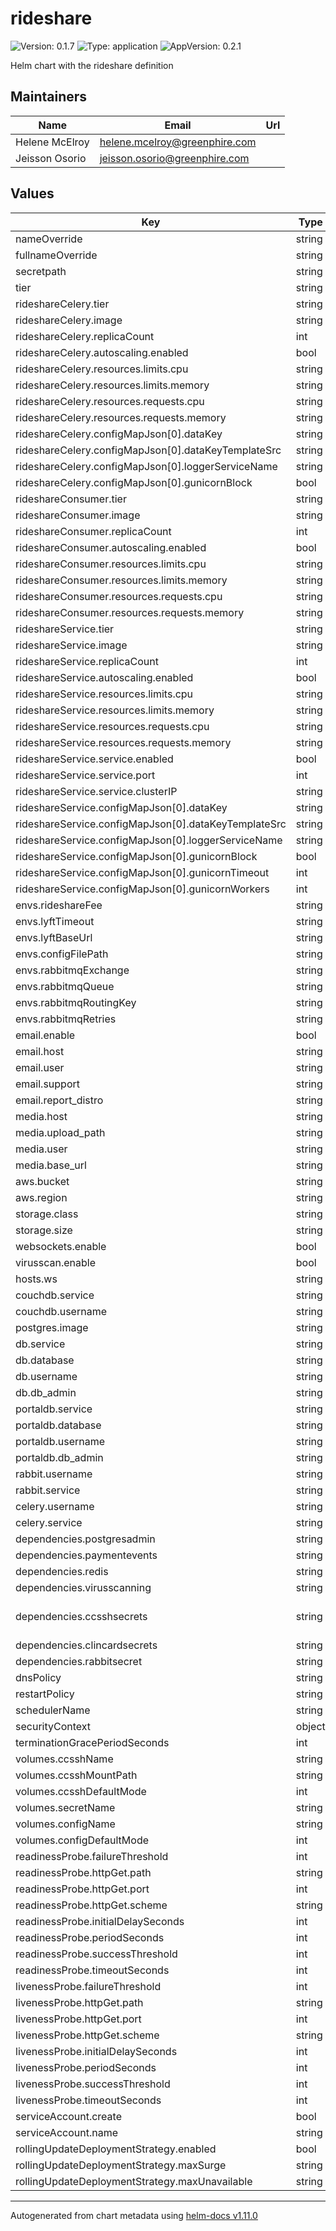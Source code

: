 # rideshare

![Version: 0.1.7](https://img.shields.io/badge/Version-0.1.7-informational?style=flat-square) ![Type: application](https://img.shields.io/badge/Type-application-informational?style=flat-square) ![AppVersion: 0.2.1](https://img.shields.io/badge/AppVersion-0.2.1-informational?style=flat-square)

Helm chart with the rideshare definition

## Maintainers

| Name | Email | Url |
| ---- | ------ | --- |
| Helene McElroy | <helene.mcelroy@greenphire.com> |  |
| Jeisson Osorio | <jeisson.osorio@greenphire.com> |  |

## Values

| Key | Type | Default | Description |
|-----|------|---------|-------------|
| nameOverride | string | `"rideshare"` |  |
| fullnameOverride | string | `"rideshare"` |  |
| secretpath | string | `"lower"` |  |
| tier | string | `"travel"` |  |
| rideshareCelery.tier | string | `"backend"` |  |
| rideshareCelery.image | string | `"160116585046.dkr.ecr.us-east-1.amazonaws.com/clincard/rideshare-celery:2.7.0"` |  |
| rideshareCelery.replicaCount | int | `2` |  |
| rideshareCelery.autoscaling.enabled | bool | `false` |  |
| rideshareCelery.resources.limits.cpu | string | `"500m"` |  |
| rideshareCelery.resources.limits.memory | string | `"2Gi"` |  |
| rideshareCelery.resources.requests.cpu | string | `"50m"` |  |
| rideshareCelery.resources.requests.memory | string | `"256Mi"` |  |
| rideshareCelery.configMapJson[0].dataKey | string | `"config.json"` |  |
| rideshareCelery.configMapJson[0].dataKeyTemplateSrc | string | `"/_configmap.json.tpl"` |  |
| rideshareCelery.configMapJson[0].loggerServiceName | string | `"rideshare-celery"` |  |
| rideshareCelery.configMapJson[0].gunicornBlock | bool | `false` |  |
| rideshareConsumer.tier | string | `"consumer"` |  |
| rideshareConsumer.image | string | `"160116585046.dkr.ecr.us-east-1.amazonaws.com/clincard/rideshare-consumer:2.7.0"` |  |
| rideshareConsumer.replicaCount | int | `2` |  |
| rideshareConsumer.autoscaling.enabled | bool | `false` |  |
| rideshareConsumer.resources.limits.cpu | string | `"500m"` |  |
| rideshareConsumer.resources.limits.memory | string | `"250Mi"` |  |
| rideshareConsumer.resources.requests.cpu | string | `"100m"` |  |
| rideshareConsumer.resources.requests.memory | string | `"75Mi"` |  |
| rideshareService.tier | string | `"api"` |  |
| rideshareService.image | string | `"160116585046.dkr.ecr.us-east-1.amazonaws.com/clincard/rideshare-service:2.7.0"` |  |
| rideshareService.replicaCount | int | `2` |  |
| rideshareService.autoscaling.enabled | bool | `false` |  |
| rideshareService.resources.limits.cpu | string | `"500m"` |  |
| rideshareService.resources.limits.memory | string | `"1Gi"` |  |
| rideshareService.resources.requests.cpu | string | `"100m"` |  |
| rideshareService.resources.requests.memory | string | `"250Mi"` |  |
| rideshareService.service.enabled | bool | `true` |  |
| rideshareService.service.port | int | `8080` |  |
| rideshareService.service.clusterIP | string | `"None"` |  |
| rideshareService.configMapJson[0].dataKey | string | `"config.json"` |  |
| rideshareService.configMapJson[0].dataKeyTemplateSrc | string | `"/_configmap.json.tpl"` |  |
| rideshareService.configMapJson[0].loggerServiceName | string | `"ridesharesvc"` |  |
| rideshareService.configMapJson[0].gunicornBlock | bool | `true` |  |
| rideshareService.configMapJson[0].gunicornTimeout | int | `60` |  |
| rideshareService.configMapJson[0].gunicornWorkers | int | `4` |  |
| envs.rideshareFee | string | `"6.0"` |  |
| envs.lyftTimeout | string | `"20"` |  |
| envs.lyftBaseUrl | string | `"https://api-sandbox.lyft.net"` |  |
| envs.configFilePath | string | `"/config/config.json"` |  |
| envs.rabbitmqExchange | string | `"payments"` |  |
| envs.rabbitmqQueue | string | `"rideshare_payments"` |  |
| envs.rabbitmqRoutingKey | string | `"payments.*"` |  |
| envs.rabbitmqRetries | string | `"0"` |  |
| email.enable | bool | `false` |  |
| email.host | string | `"smtp.sendgrid.net"` |  |
| email.user | string | `"shawn.milochik@greenphire.com"` |  |
| email.support | string | `"clincard@greenphire.com"` |  |
| email.report_distro | string | `"accounting@greenphire.com,mason.romano@greenphire.com,greg.ruane@greenphire.com"` |  |
| media.host | string | `"ccdevmedia01.corp.greenphire.net"` |  |
| media.upload_path | string | `"/home/media/greenphire_media/reports/"` |  |
| media.user | string | `"media"` |  |
| media.base_url | string | `"https://ccdevmedia01.corp.greenphire.net:8443/reports"` |  |
| aws.bucket | string | `"cc-sqa-default"` |  |
| aws.region | string | `"us-east-1"` |  |
| storage.class | string | `"standard"` |  |
| storage.size | string | `"8Gi"` |  |
| websockets.enable | bool | `true` |  |
| virusscan.enable | bool | `false` |  |
| hosts.ws | string | `"ws.clincard.com"` |  |
| couchdb.service | string | `"couchdb-ha-svc-couchdb"` |  |
| couchdb.username | string | `"admin"` |  |
| postgres.image | string | `"bitnami/postgresql:11.6.0-debian-9-r0"` |  |
| db.service | string | `"microservicedb-postgres"` |  |
| db.database | string | `"rideshare"` |  |
| db.username | string | `"rideshare"` |  |
| db.db_admin | string | `"clincard"` |  |
| portaldb.service | string | `"portaldb-postgres"` |  |
| portaldb.database | string | `"ccportaldatabase"` |  |
| portaldb.username | string | `"rideshare"` |  |
| portaldb.db_admin | string | `"clincard"` |  |
| rabbit.username | string | `"payments"` |  |
| rabbit.service | string | `"rabbit-rabbitmq-ha"` |  |
| celery.username | string | `"celery"` |  |
| celery.service | string | `"rabbit-rabbitmq-ha"` |  |
| dependencies.postgresadmin | string | `"postgres-admin"` |  |
| dependencies.paymentevents | string | `"paymentevents"` | Service dependency [paymentevents](https://github.com/Greenphire/clincard-config/tree/uat/charts/clincard/subcharts/paymentevents) |
| dependencies.redis | string | `"redis"` | Service dependency [redis](https://github.com/Greenphire/clincard-config/tree/uat/) |
| dependencies.virusscanning | string | `"virus-scanning"` | Service dependency [virus-scanning](https://github.com/Greenphire/clincard-config/tree/uat/) |
| dependencies.ccsshsecrets | string | `"cc-ssh-key"` | Secrets dependency [cc-ssh-key] (https://github.com/Greenphire/clincard-config/tree/uat/charts/clincard/templates) |
| dependencies.clincardsecrets | string | `"clincard-secret"` | Secrets dependency [clincard](https://github.com/Greenphire/clincard-config/tree/uat/charts/clincard) |
| dependencies.rabbitsecret | string | `"rabbit-secret"` | Secrets dependency [rabbitsecret](https://github.com/Greenphire/clincard-config/tree/uat/ccuat01/uat/secrets) |
| dnsPolicy | string | `"ClusterFirst"` |  |
| restartPolicy | string | `"Always"` |  |
| schedulerName | string | `"default-scheduler"` |  |
| securityContext | object | `{}` |  |
| terminationGracePeriodSeconds | int | `30` |  |
| volumes.ccsshName | string | `"cc-ssh"` |  |
| volumes.ccsshMountPath | string | `"/root/.ssh"` |  |
| volumes.ccsshDefaultMode | int | `384` |  |
| volumes.secretName | string | `"cc-ssh-key"` |  |
| volumes.configName | string | `"config"` |  |
| volumes.configDefaultMode | int | `420` |  |
| readinessProbe.failureThreshold | int | `3` |  |
| readinessProbe.httpGet.path | string | `"/swagger.json"` |  |
| readinessProbe.httpGet.port | int | `8080` |  |
| readinessProbe.httpGet.scheme | string | `"HTTP"` |  |
| readinessProbe.initialDelaySeconds | int | `10` |  |
| readinessProbe.periodSeconds | int | `10` |  |
| readinessProbe.successThreshold | int | `1` |  |
| readinessProbe.timeoutSeconds | int | `5` |  |
| livenessProbe.failureThreshold | int | `3` |  |
| livenessProbe.httpGet.path | string | `"/swagger.json"` |  |
| livenessProbe.httpGet.port | int | `8080` |  |
| livenessProbe.httpGet.scheme | string | `"HTTP"` |  |
| livenessProbe.initialDelaySeconds | int | `30` |  |
| livenessProbe.periodSeconds | int | `30` |  |
| livenessProbe.successThreshold | int | `1` |  |
| livenessProbe.timeoutSeconds | int | `5` |  |
| serviceAccount.create | bool | `false` |  |
| serviceAccount.name | string | `""` |  |
| rollingUpdateDeploymentStrategy.enabled | bool | `true` |  |
| rollingUpdateDeploymentStrategy.maxSurge | string | `nil` |  |
| rollingUpdateDeploymentStrategy.maxUnavailable | string | `nil` |  |

----------------------------------------------
Autogenerated from chart metadata using [helm-docs v1.11.0](https://github.com/norwoodj/helm-docs/releases/v1.11.0)
